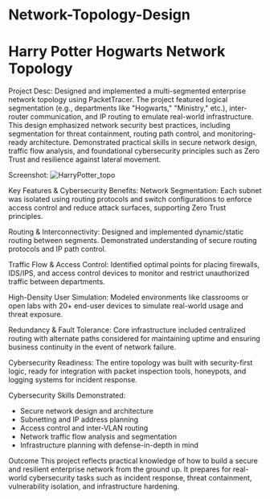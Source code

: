 # Network-Topology-Design
<h1>Harry Potter Hogwarts Network Topology</h1>

Project Desc:
Designed and implemented a multi-segmented enterprise network topology using PacketTracer. The project featured logical segmentation (e.g., departments like "Hogwarts," "Ministry," etc.), inter-router communication, and IP routing to emulate real-world infrastructure. This design emphasized network security best practices, including segmentation for threat containment, routing path control, and monitoring-ready architecture. Demonstrated practical skills in secure network design, traffic flow analysis, and foundational cybersecurity principles such as Zero Trust and resilience against lateral movement.

Screenshot:
![HarryPotter_topo](https://github.com/user-attachments/assets/e674266a-2325-4775-b6b4-d1b589c8011c)

Key Features & Cybersecurity Benefits:
Network Segmentation: Each subnet was isolated using routing protocols and switch configurations to enforce access control and reduce attack surfaces, supporting Zero Trust principles.

Routing & Interconnectivity: Designed and implemented dynamic/static routing between segments. Demonstrated understanding of secure routing protocols and IP path control.

Traffic Flow & Access Control: Identified optimal points for placing firewalls, IDS/IPS, and access control devices to monitor and restrict unauthorized traffic between departments.

High-Density User Simulation: Modeled environments like classrooms or open labs with 20+ end-user devices to simulate real-world usage and threat exposure.

Redundancy & Fault Tolerance: Core infrastructure included centralized routing with alternate paths considered for maintaining uptime and ensuring business continuity in the event of network failure.

Cybersecurity Readiness: The entire topology was built with security-first logic, ready for integration with packet inspection tools, honeypots, and logging systems for incident response.

Cybersecurity Skills Demonstrated:
- Secure network design and architecture
- Subnetting and IP address planning
- Access control and inter-VLAN routing
- Network traffic flow analysis and segmentation
- Infrastructure planning with defense-in-depth in mind

Outcome
This project reflects practical knowledge of how to build a secure and resilient enterprise network from the ground up. It prepares for real-world cybersecurity tasks such as incident response, threat containment, vulnerability isolation, and infrastructure hardening.
